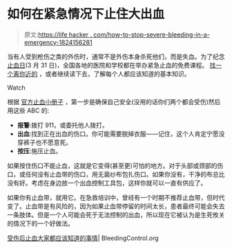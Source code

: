 # 如何在紧急情况下止住大出血

> 原文:[https://life hacker . com/how-to-stop-severe-bleeding-in-a-emergency-1824156281](https://lifehacker.com/how-to-stop-severe-bleeding-in-an-emergency-1824156281)

当有人受到枪伤之类的外伤时，通常不是外伤本身杀死他们，而是失血。为了纪念 [止血日](https://www.stopthebleedday.org/)(3 月 31 日)，全国各地的医院和学校都在举办紧急止血的免费课程。 [找一个离你近的](https://cms.bleedingcontrol.org/class/search) ，或者继续读下去，了解每个人都应该知道的基本知识。

Watch

根据 [官方止血小册子](https://www.bleedingcontrol.org/~/media/bleedingcontrol/files/stop%20the%20bleed%20booklet.ashx) ，第一步是确保自己安全(没用的话你们两个都会受伤)然后用这些 ABC 的:

*   **报警**:拨打 911，或委托他人拨打。
*   **出血**:找到正在出血的伤口。你可能需要脱掉衣服——记住，这个人肯定宁愿没穿裤子也不愿意死。
*   **按压**:施压止血。

如果按住伤口不能止血，这就是它变得(甚至更)可怕的地方。对于头部或颈部的伤口，或任何没有止血带的伤口，用无菌纱布包扎伤口。如果你没有，干净的布总比没有好。考虑在身边放一个出血控制工具包，这样你就可以一直有供应了。

如果你有止血带，就用它。在急救培训中，曾经有一个时期不推荐止血带，但时代变了。止血带是有风险的，因为如果止血带停留的时间太长，患者最终可能会失去一条肢体。但是一个人可能会死于无法控制的出血，所以现在它被认为是生死攸关的情况下的一个好做法。

[受伤后止血大家都应该知道的事情](https://www.bleedingcontrol.org/~/media/bleedingcontrol/files/stop%20the%20bleed%20booklet.ashx)| BleedingControl.org